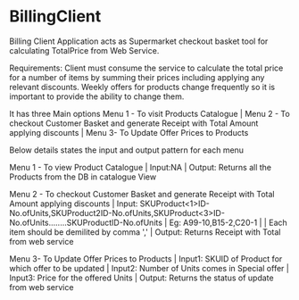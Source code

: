 # BillingClient
Billing Client Application acts as Supermarket checkout basket tool for calculating TotalPrice from Web Service.

Requirements:
Client must consume the service to calculate the total price for a number of items by summing their prices including applying any relevant discounts. Weekly offers for products change frequently so it is important to provide the ability to change them.

It has three Main options Menu 1 - To visit Products Catalogue | Menu 2 - To checkout Customer Basket and generate Receipt with Total Amount applying discounts | Menu 3- To Update Offer Prices to Products

Below details states the input and output pattern for each menu


Menu 1 - To view Product Catalogue | Input:NA | Output: Returns all the Products  from the DB in catalogue View

Menu 2 - To checkout Customer Basket and generate Receipt with Total Amount applying discounts |
        Input: SKUProduct<1>ID-No.ofUnits,SKUProduct2ID-No.ofUnits,SKUProduct<3>ID-No.ofUnits........SKUProduct<n>ID-No.ofUnits |
        Eg: A99-10,B15-2,C20-1 | | Each item should be demilited by comma ',' | Output: Returns Receipt with Total  from web service
         
Menu 3- To Update Offer Prices to Products | Input1: SKUID of Product for which offer to be updated | Input2: Number of Units comes in Special offer | Input3: Price for the offered Units | Output: Returns the status of update from web service
        
  
